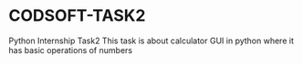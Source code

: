 # CODSOFT-TASK2
Python Internship Task2
This task is about calculator GUI in python where it has basic operations of numbers
